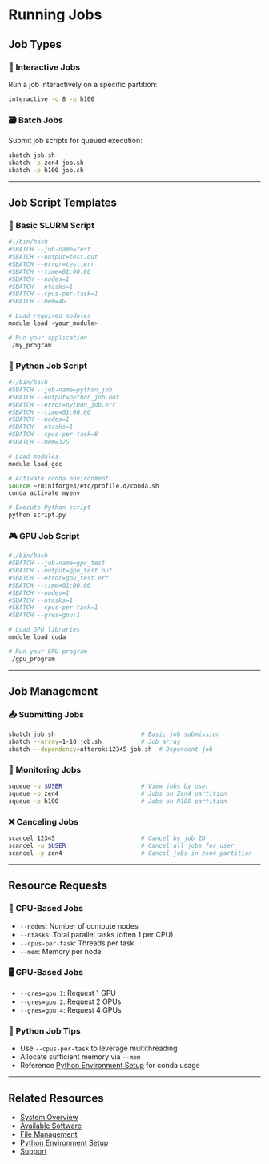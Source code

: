# Running Jobs

## Job Types

### 🧪 Interactive Jobs

Run a job interactively on a specific partition:

```bash
interactive -c 8 -p h100
```

### 🗃️ Batch Jobs

Submit job scripts for queued execution:

```bash
sbatch job.sh
sbatch -p zen4 job.sh
sbatch -p h100 job.sh
```

---

## Job Script Templates

### 📄 Basic SLURM Script

```bash
#!/bin/bash
#SBATCH --job-name=test
#SBATCH --output=test.out
#SBATCH --error=test.err
#SBATCH --time=01:00:00
#SBATCH --nodes=1
#SBATCH --ntasks=1
#SBATCH --cpus-per-task=1
#SBATCH --mem=4G

# Load required modules
module load <your_module>

# Run your application
./my_program
```

### 🐍 Python Job Script

```bash
#!/bin/bash
#SBATCH --job-name=python_job
#SBATCH --output=python_job.out
#SBATCH --error=python_job.err
#SBATCH --time=01:00:00
#SBATCH --nodes=1
#SBATCH --ntasks=1
#SBATCH --cpus-per-task=8
#SBATCH --mem=32G

# Load modules
module load gcc

# Activate conda environment
source ~/miniforge3/etc/profile.d/conda.sh
conda activate myenv

# Execute Python script
python script.py
```

### 🎮 GPU Job Script

```bash
#!/bin/bash
#SBATCH --job-name=gpu_test
#SBATCH --output=gpu_test.out
#SBATCH --error=gpu_test.err
#SBATCH --time=01:00:00
#SBATCH --nodes=1
#SBATCH --ntasks=1
#SBATCH --cpus-per-task=1
#SBATCH --gres=gpu:1

# Load GPU libraries
module load cuda

# Run your GPU program
./gpu_program
```

---

## Job Management

### 📤 Submitting Jobs

```bash
sbatch job.sh                        # Basic job submission
sbatch --array=1-10 job.sh           # Job array
sbatch --dependency=afterok:12345 job.sh  # Dependent job
```

### 👀 Monitoring Jobs

```bash
squeue -u $USER                      # View jobs by user
squeue -p zen4                       # Jobs on Zen4 partition
squeue -p h100                       # Jobs on H100 partition
```

### ❌ Canceling Jobs

```bash
scancel 12345                        # Cancel by job ID
scancel -u $USER                     # Cancel all jobs for user
scancel -p zen4                      # Cancel jobs in zen4 partition
```

---

## Resource Requests

### 🧮 CPU-Based Jobs

- `--nodes`: Number of compute nodes
- `--ntasks`: Total parallel tasks (often 1 per CPU)
- `--cpus-per-task`: Threads per task
- `--mem`: Memory per node

### 🖥️ GPU-Based Jobs

- `--gres=gpu:1`: Request 1 GPU
- `--gres=gpu:2`: Request 2 GPUs
- `--gres=gpu:4`: Request 4 GPUs

### 🐍 Python Job Tips

- Use `--cpus-per-task` to leverage multithreading
- Allocate sufficient memory via `--mem`
- Reference [Python Environment Setup](python.md) for conda usage

---

## Related Resources

- [System Overview](system-overview.md)
- [Available Software](software.md)
- [File Management](file-management.md)
- [Python Environment Setup](python.md)
- [Support](../support&resources/support.md)
